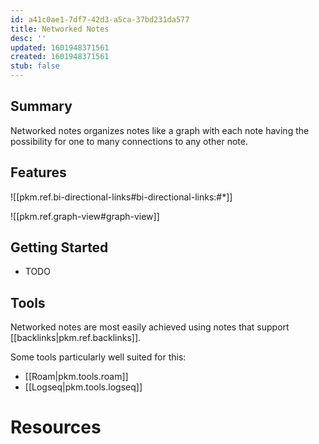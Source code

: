 ```yaml
---
id: a41c0ae1-7df7-42d3-a5ca-37bd231da577
title: Networked Notes
desc: ''
updated: 1601948371561
created: 1601948371561
stub: false
---
```

## Summary

Networked notes organizes notes like a graph with each note having the possibility for one to many connections to any other note. 

## Features

![[pkm.ref.bi-directional-links#bi-directional-links:#*]]

![[pkm.ref.graph-view#graph-view]]

## Getting Started

- TODO

## Tools

Networked notes are most easily achieved using notes that support [[backlinks|pkm.ref.backlinks]].

Some tools particularly well suited for this:

- [[Roam|pkm.tools.roam]]
- [[Logseq|pkm.tools.logseq]]

# Resources


